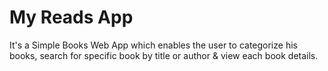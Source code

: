 # My Reads App

It's a Simple Books Web App which enables the user to categorize his books,
search for specific book by title or author & view each book details. 